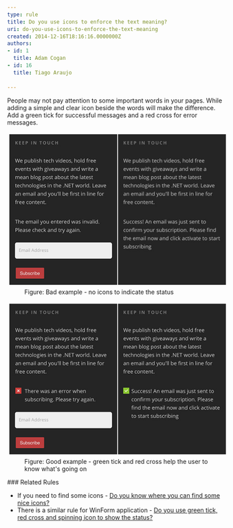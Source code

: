 ```yaml
---
type: rule
title: Do you use icons to enforce the text meaning?
uri: do-you-use-icons-to-enforce-the-text-meaning
created: 2014-12-16T18:16:16.0000000Z
authors:
- id: 1
  title: Adam Cogan
- id: 16
  title: Tiago Araujo

---
```


 ​​People may not pay attention to some important words in your pages. While adding a simple and clear icon beside the words will make the difference. Add a green tick for successful messages and a red cross for error messages.
 <dl class="image"><dt></dt></dl><dl class="badImage"><dt> 
      <img src="validation-bad.jpg" alt="no icons to indicate the status" style="margin:5px;"> 
   </dt><dd>Figure: Bad example - no icons to indicate the status</dd></dl><dl class="goodImage"><dt> 
      <img src="validation-good.jpg" alt="green tick and red cross helps the user to know what's going on" style="margin:5px;"> 
   </dt><dd>Figure: Good example - green tick and red cross help​ the user to know what's going on</dd></dl>
### Related Rules

- If you need to find some icons - [Do you know where you can find some nice icons?](/_layouts/15/FIXUPREDIRECT.ASPX?WebId=3dfc0e07-e23a-4cbb-aac2-e778b71166a2&TermSetId=07da3ddf-0924-4cd2-a6d4-a4809ae20160&TermId=fc60e355-3564-4d94-8b82-68503f12352b)
- There is a  similar rule for WinForm application - [Do you use green tick, red cross and spinning icon to show the status?](/_layouts/15/FIXUPREDIRECT.ASPX?WebId=3dfc0e07-e23a-4cbb-aac2-e778b71166a2&TermSetId=07da3ddf-0924-4cd2-a6d4-a4809ae20160&TermId=06bcd7b6-391c-4cfb-a715-b09c05bde154)


